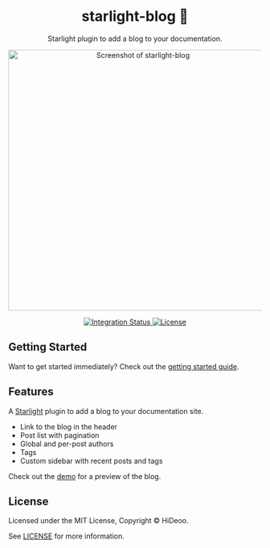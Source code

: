 <div align="center">
  <h1>starlight-blog 📰</h1>
  <p>Starlight plugin to add a blog to your documentation.</p>
  <p>
    <a href="https://i.imgur.com/pG51i2X.png" title="Screenshot of starlight-blog">
      <img alt="Screenshot of starlight-blog" src="https://i.imgur.com/pG51i2X.png" width="520" />
    </a>
  </p>
</div>

<div align="center">
  <a href="https://github.com/HiDeoo/starlight-blog/actions/workflows/integration.yml">
    <img alt="Integration Status" src="https://github.com/HiDeoo/starlight-blog/actions/workflows/integration.yml/badge.svg" />
  </a>
  <a href="https://github.com/HiDeoo/starlight-blog/blob/main/LICENSE">
    <img alt="License" src="https://badgen.net/github/license/HiDeoo/starlight-blog" />
  </a>
  <br />
</div>

## Getting Started

Want to get started immediately? Check out the [getting started guide](https://starlight-blog-docs.vercel.app/getting-started/).

## Features

A [Starlight](https://starlight.astro.build) plugin to add a blog to your documentation site.

- Link to the blog in the header
- Post list with pagination
- Global and per-post authors
- Tags
- Custom sidebar with recent posts and tags

Check out the [demo](https://starlight-blog-docs.vercel.app//blog/) for a preview of the blog.

## License

Licensed under the MIT License, Copyright © HiDeoo.

See [LICENSE](https://github.com/HiDeoo/starlight-blog/blob/main/LICENSE) for more information.
